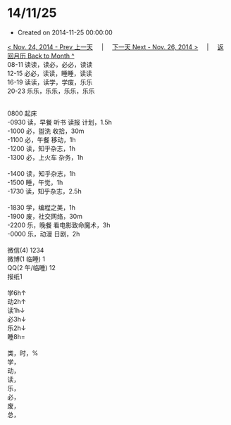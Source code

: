 # 14/11/25

- Created on 2014-11-25 00:00:00

[< Nov. 24, 2014 - Prev 上一天](/_archived/lifelogs/2014/11/d24.md) &nbsp; &nbsp; | &nbsp; &nbsp; [下一天 Next - Nov. 26, 2014 >](/_archived/lifelogs/2014/11/d26.md) &nbsp; &nbsp; |  &nbsp; &nbsp; [返回月历 Back to Month ^](/_archived/lifelogs/2014/11/index.md)
<br/>08-11 读读，读必，必必，读读<br/>12-15 必必，读读，睡睡，读读<br/>16-19 读读，读学，学废，乐乐<br/>20-23 乐乐，乐乐，乐乐，乐乐<div><br/></div>0800 起床<br/>-0930 读，早餐 听书 读报 计划，1.5h<br/>-1000 必，盥洗 收拾，30m<br/>-1100 必，午餐 移动，1h<br/>-1200 读，知乎杂志，1h<br/>-1300 必，上火车 杂务，1h<div><br/></div>-1400 读，知乎杂志，1h<br/>-1500 睡，午觉，1h<br/>-1730 读，知乎杂志，2.5h<div><br/></div>-1830 学，编程之美，1h<br/>-1900 废，社交网络，30m<br/>-2200 乐，晚餐 看电影致命魔术，3h<br/>-0000 乐，动漫 日剧，2h<div><br/></div>微信(4) 1234<br/>微博(1 临睡) 1<br/>QQ(2 午/临睡) 12<br/>报纸1<div><br/></div>学6h↑ <br/>动2h↑ <br/>读1h↓ <br/>必3h↓ <br/>乐2h↓ <br/>睡8h=<div><br/></div>类，时，%<br/>学，<br/>动，<br/>读，<br/>乐，<br/>必，<br/>废，<br/>总，</div>
